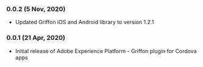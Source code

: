 ### 0.0.2 (5 Nov, 2020)
- Updated Griffon iOS and Android library to version 1.2.1

### 0.0.1 (21 Apr, 2020)
- Initial release of Adobe Experience Platform - Griffon plugin for Cordova apps
